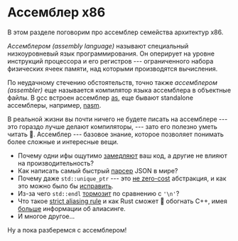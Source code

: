 # Ассемблер x86

В этом разделе поговорим про ассемблер семейства архитектур x86.

_Ассемблером (assembly language)_ называют специальный низкоуровневый язык
программирования. Он оперирует на уровне инструкций процессора и его регистров
--- ограниченного набора физических ячеек памяти, над которыми производятся
вычисления.

По неудачному стечению обстоятельств, точно также _ассемблером (assembler)_ еще
называется компилятор языка ассемблера в объектные файлы. В gcc встроен
ассемблер [as](https://linux.die.net/man/1/as), еще бывают standalone
ассемблеры, например, [nasm](https://www.nasm.us/).

В реальной жизни вы почти ничего не будете писать на ассемблере --- это гораздо
лучше делают компиляторы, --- зато его полезно уметь читать 🙂. Ассемблер ---
базовое знание, которое позволяет понимать более сложные и интересные вещи.

- Почему одни ифы ощутимо
  [замедляют](https://stackoverflow.com/questions/11227809/why-is-processing-a-sorted-array-faster-than-processing-an-unsorted-array)
  ваш код, а другие не влияют на производительность?
- Как написать самый быстрый [парсер](https://github.com/simdjson/simdjson)
  JSON в мире?
- Почему даже `std::unique_ptr` --- это [не
  zero-cost](https://youtu.be/rHIkrotSwcc?si=5B73a3QeQ_U3WV5q&t=1045)
  абстракция, и как это можно было бы
  [исправить](https://libcxx.llvm.org/DesignDocs/UniquePtrTrivialAbi.html).
- Из-за чего `std::endl`
  [тормозит](https://github.com/torvalds/linux/blob/master/arch/x86/entry/entry_64.S#L109)
  по сравнению с `'\n'`?
- Что такое [strict aliasing
  rule](https://gist.github.com/shafik/848ae25ee209f698763cffee272a58f8) и как
  Rust сможет 🤔 обогнать C++, имея
  [больше](https://doc.rust-lang.org/1.8.0/book/references-and-borrowing.html)
  информации об алиасинге.
- И многое другое...

Ну а пока разберемся с ассемблером!
